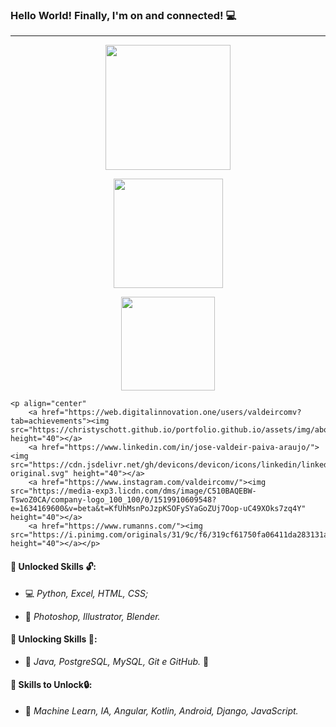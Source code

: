 ### Hello World! Finally, I'm on and connected! :computer:

---------------------------------------------------------------------------------------------------------

<p align="center">
    <img height="200 em" src="https://github-readme-stats.vercel.app/api?username=Rumanns&amp;show_icons=true&amp;theme=synthwave&amp;include_all_commits=true&amp;count_private=true" style="max-width:100%;">

<p align="center">
    <img height="175em" src="https://github-readme-streak-stats.herokuapp.com/?user=Rumanns&amp;theme=synthwave" style="max-width:100%;"></p>

<p align="center">
    <img height="150em" src="https://github-readme-stats.vercel.app/api/top-langs/?username=Rumanns&amp;layout=compact&amp;langs_count=16&amp;theme=synthwave" style="max-width:100%;"></p>


   	<p align="center"
   		<a href="https://web.digitalinnovation.one/users/valdeircomv?tab=achievements"><img src="https://christyschott.github.io/portfolio.github.io/assets/img/about/7.png" height="40"></a>
   		<a href="https://www.linkedin.com/in/jose-valdeir-paiva-araujo/"><img src="https://cdn.jsdelivr.net/gh/devicons/devicon/icons/linkedin/linkedin-original.svg" height="40"></a>
   		<a href="https://www.instagram.com/valdeircomv/"><img src="https://media-exp3.licdn.com/dms/image/C510BAQEBW-TswoZ0CA/company-logo_100_100/0/1519910609548?e=1634169600&v=beta&t=KfUhMsnPoJzpKSOFySYaGoZUj7Oop-uC49XOks7zq4Y" height="40"></a>
   		<a href="https://www.rumanns.com/"><img src="https://i.pinimg.com/originals/31/9c/f6/319cf61750fa06411da283131a41f2aa.jpg" height="40"></a></p>
#### :green_book: Unlocked Skills :unlock::

- :computer: _Python, Excel, HTML, CSS;_

- :art: _Photoshop, Illustrator, Blender._

#### :orange_book: Unlocking Skills :closed_lock_with_key::

- :battery: _Java, PostgreSQL, MySQL, Git e GitHub._ :running:

#### :closed_book: Skills to Unlock:lock::

- :satellite: _Machine Learn, IA, Angular, Kotlin, Android, Django, JavaScript._

